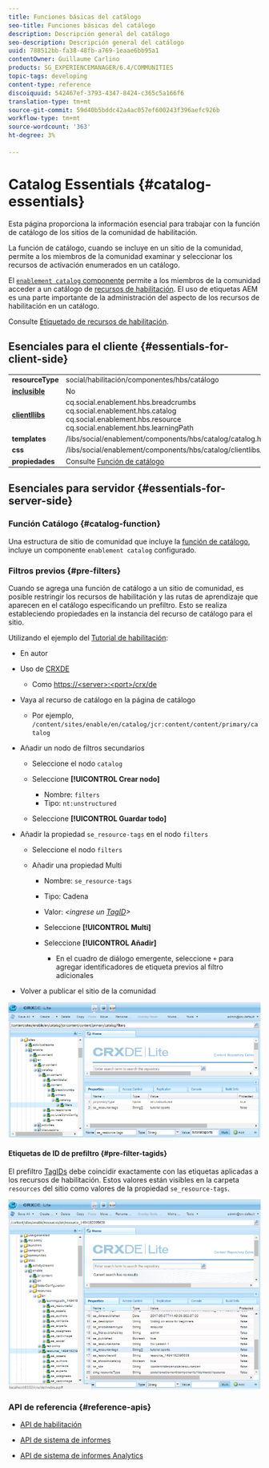 ```yaml
---
title: Funciones básicas del catálogo
seo-title: Funciones básicas del catálogo
description: Descripción general del catálogo
seo-description: Descripción general del catálogo
uuid: 788512bb-fa38-48fb-a769-1eaae6bb95a1
contentOwner: Guillaume Carlino
products: SG_EXPERIENCEMANAGER/6.4/COMMUNITIES
topic-tags: developing
content-type: reference
discoiquuid: 542467ef-3793-4347-8424-c365c5a166f6
translation-type: tm+mt
source-git-commit: 59d40b5bddc42a4ac057ef600243f396aefc926b
workflow-type: tm+mt
source-wordcount: '363'
ht-degree: 3%

---
```



# Catalog Essentials {#catalog-essentials}

Esta página proporciona la información esencial para trabajar con la función de catálogo de los sitios de la comunidad de habilitación.

La función de catálogo, cuando se incluye en un sitio de la comunidad, permite a los miembros de la comunidad examinar y seleccionar los recursos de activación enumerados en un catálogo.

El [ `enablement catalog` componente](catalog.md) permite a los miembros de la comunidad acceder a un catálogo de [recursos de habilitación](resources.md). El uso de etiquetas AEM es una parte importante de la administración del aspecto de los recursos de habilitación en un catálogo.

Consulte [Etiquetado de recursos de habilitación](tag-resources.md).

## Esenciales para el cliente {#essentials-for-client-side}

<table> 
 <tbody> 
  <tr> 
   <td> <strong>resourceType</strong></td> 
   <td>social/habilitación/componentes/hbs/catálogo</td> 
  </tr> 
  <tr> 
   <td> <a href="scf.md#add-or-include-a-communities-component"><strong>inclusible</strong></a></td> 
   <td>No</td> 
  </tr> 
  <tr> 
   <td> <a href="clientlibs.md"><strong>clientllibs</strong></a></td> 
   <td>cq.social.enablement.hbs.breadcrumbs<br /> cq.social.enablement.hbs.catalog<br /> cq.social.enablement.hbs.resource<br /> cq.social.enablement.hbs.learningPath</td> 
  </tr> 
  <tr> 
   <td> <strong>templates</strong></td> 
   <td> /libs/social/enablement/components/hbs/catalog/catalog.hbs<br /> </td> 
  </tr> 
  <tr> 
   <td> <strong>css</strong></td> 
   <td> /libs/social/enablement/components/hbs/catalog/clientlibs/catalog.css</td> 
  </tr> 
  <tr> 
   <td><strong> propiedades</strong></td> 
   <td>Consulte <a href="catalog.md">Función de catálogo</a></td> 
  </tr> 
 </tbody> 
</table>

## Esenciales para servidor {#essentials-for-server-side}

### Función Catálogo {#catalog-function}

Una estructura de sitio de comunidad que incluye la [función de catálogo](functions.md#catalog-function), incluye un componente `enablement catalog` configurado.

### Filtros previos {#pre-filters}

Cuando se agrega una función de catálogo a un sitio de comunidad, es posible restringir los recursos de habilitación y las rutas de aprendizaje que aparecen en el catálogo especificando un prefiltro. Esto se realiza estableciendo propiedades en la instancia del recurso de catálogo para el sitio.

Utilizando el ejemplo del [Tutorial de habilitación](getting-started-enablement.md):

* En autor
* Uso de [CRXDE](../../help/sites-developing/developing-with-crxde-lite.md)

   * Como [https://&lt;server>:&lt;port>/crx/de](http://localhost:4502/crx/de)

* Vaya al recurso de catálogo en la página de catálogo

   * Por ejemplo, `/content/sites/enable/en/catalog/jcr:content/content/primary/catalog`

* Añadir un nodo de filtros secundarios

   * Seleccione el nodo `catalog`
   * Seleccione **[!UICONTROL Crear nodo]**

      * Nombre: `filters`
      * Tipo: `nt:unstructured`
   * Seleccione **[!UICONTROL Guardar todo]**


* Añadir la propiedad `se_resource-tags` en el nodo `filters`

   * Seleccione el nodo `filters`
   * Añadir una propiedad Multi

      * Nombre: `se_resource-tags`
      * Tipo: Cadena
      * Valor: *&lt;ingrese un [TagID](#pre-filter-tagids)>*
      * Seleccione **[!UICONTROL Multi]**
      * Seleccione **[!UICONTROL Añadir]**

         * En el cuadro de diálogo emergente, seleccione `+` para agregar identificadores de etiqueta previos al filtro adicionales

* Volver a publicar el sitio de la comunidad

![chlimage_1-109](assets/chlimage_1-189.png)

#### Etiquetas de ID de prefiltro {#pre-filter-tagids}

El prefiltro [TagIDs](../../help/sites-developing/framework.md#tagid) debe coincidir exactamente con las etiquetas aplicadas a los recursos de habilitación. Estos valores están visibles en la carpeta `resources` del sitio como valores de la propiedad `se_resource-tags`.

![chlimage_1-190](assets/chlimage_1-190.png)

### API de referencia {#reference-apis}

* [API de habilitación](https://helpx.adobe.com/experience-manager/6-4/sites/developing/using/reference-materials/javadoc/com/adobe/cq/social/enablement/client/api/package-summary.html)

* [API de sistema de informes](https://helpx.adobe.com/experience-manager/6-4/sites/developing/using/reference-materials/javadoc/com/adobe/cq/social/enablement/client/reporting/api/package-summary.html)

* [API de sistema de informes Analytics](https://helpx.adobe.com/experience-manager/6-4/sites/developing/using/reference-materials/javadoc/com/adobe/cq/social/enablement/client/reporting/analytics/api/package-summary.html)

